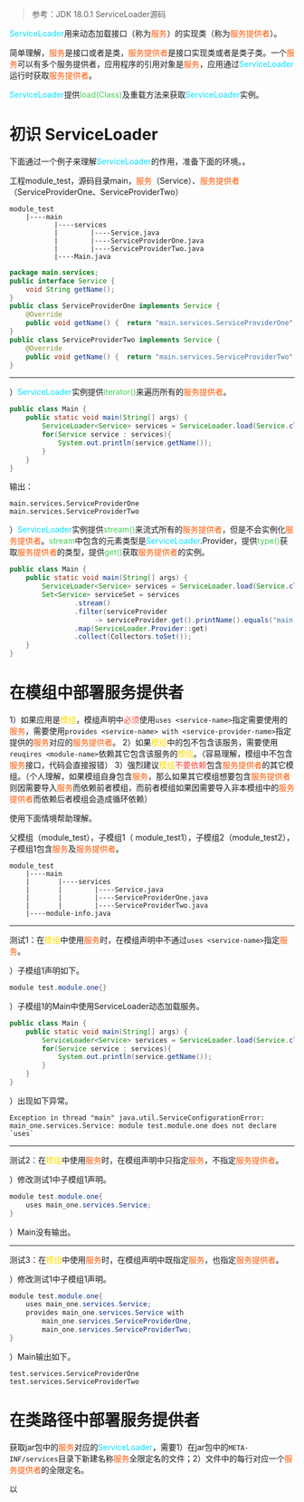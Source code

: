 
>参考：JDK 18.0.1 ServiceLoader源码

<span style="color:#00E0FF">ServiceLoader</span>用来动态加载接口（称为<span style="color:#FF5500">服务</span>）的实现类（称为<span style="color:#FF5500">服务提供者</span>）。

简单理解，<span style="color:#FF5500">服务</span>是接口或者是类，<span style="color:#FF5500">服务提供者</span>是接口实现类或者是类子类。一个<span style="color:#FF5500">服务</span>可以有多个服务提供者，应用程序的引用对象是<span style="color:#FF5500">服务</span>，应用通过<span style="color:#00E0FF">ServiceLoader</span>运行时获取<span style="color:#FF5500">服务提供者</span>。

<span style="color:#00E0FF">ServiceLoader</span>提供<span style="color:#44cf57">load(Class)</span>及重载方法来获取<span style="color:#00E0FF">ServiceLoader</span>实例。

# 初识 ServiceLoader

下面通过一个例子来理解<span style="color:#00E0FF">ServiceLoader</span>的作用，准备下面的环境。。

工程module_test，源码目录main，<span style="color:#FF5500">服务</span>（Service）、<span style="color:#FF5500">服务提供者</span>（ServiceProviderOne、ServiceProviderTwo）
```text
module_test
    |----main
           |----services
           |        |----Service.java
           |        |----ServiceProviderOne.java
           |        |----ServiceProviderTwo.java
           |----Main.java
```
```java
package main.services;  
public interface Service {  
    void String getName();  
}
public class ServiceProviderOne implements Service {  
    @Override  
    public void getName() {  return "main.services.ServiceProviderOne";  }  
}
public class ServiceProviderTwo implements Service {  
    @Override  
    public void getName() {  return "main.services.ServiceProviderTwo";  }  
}
```

---
）<span style="color:#00E0FF">ServiceLoader</span>实例提供<span style="color:#44cf57">iterator()</span>来遍历所有的<span style="color:#FF5500">服务提供者</span>。
```java
public class Main {  
    public static void main(String[] args) {  
        ServiceLoader<Service> services = ServiceLoader.load(Service.class);  
        for(Service service : services){  
            System.out.println(service.getName()); 
        }  
    }  
}
```
输出：
```text
main.services.ServiceProviderOne
main.services.ServiceProviderTwo
```

）<span style="color:#00E0FF">ServiceLoader</span>实例提供<span style="color:#44cf57">stream()</span>来流式所有的<span style="color:#FF5500">服务提供者</span>，但是不会实例化<span style="color:#FF5500">服务提供者</span>。<span style="color:#44cf57">stream</span>中包含的元素类型是<span style="color:#00E0FF">ServiceLoader</span>.Provider，提供<span style="color:#44cf57">type()</span>获取<span style="color:#FF5500">服务提供者</span>的类型，提供<span style="color:#44cf57">get()</span>获取<span style="color:#FF5500">服务提供者</span>的实例。

```java
public class Main {  
    public static void main(String[] args) {  
		ServiceLoader<Service> services = ServiceLoader.load(Service.class);  
		Set<Service> serviceSet = services  
		        .stream()  
		        .filter(serviceProvider 
			         -> serviceProvider.get().printName().equals("main.services.ServiceProviderTwo"))  
		        .map(ServiceLoader.Provider::get)  
		        .collect(Collectors.toSet());
    }  
}
```

# 在模组中部署服务提供者

1）如果应用是<span style="color:#FFDD00">模组</span>，模组声明中<span style="color:#fb463c">必须</span>使用`uses <service-name>`指定需要使用的<span style="color:#FF5500">服务</span>，需要使用`provides <service-name> with <service-provider-name>`指定提供的<span style="color:#FF5500">服务</span>对应的<span style="color:#FF5500">服务提供者</span>。
2）如果<span style="color:#FFDD00">模组</span>中的包不包含该服务，需要使用`reuqires <module-name>`依赖其它包含该服务的<span style="color:#FFDD00">模组</span>。（容易理解，模组中不包含<span style="color:#FF5500">服务</span>接口，代码会直接报错）
3）强烈建议<span style="color:#FFDD00">模组</span><span style="color:#fb463c">不要依赖</span>包含<span style="color:#FF5500">服务提供者</span>的其它模组。（个人理解，如果模组自身包含<span style="color:#FF5500">服务</span>，那么如果其它模组想要包含<span style="color:#FF5500">服务提供者</span>则因需要导入<span style="color:#FF5500">服务</span>而依赖前者模组，而前者模组如果因需要导入非本模组中的<span style="color:#FF5500">服务提供者</span>而依赖后者模组会造成循环依赖）

使用下面情境帮助理解。

父模组（module_test），子模组1（ module_test1），子模组2（module_test2），子模组1包含<span style="color:#FF5500">服务</span>及<span style="color:#FF5500">服务提供者</span>。
```text
module_test
    |----main
    |       |----services
    |       |        |----Service.java
    |       |        |----ServiceProviderOne.java
    |       |        |----ServiceProviderTwo.java
    |----module-info.java
```

---
测试1：在<span style="color:#FFDD00">模组</span>中使用<span style="color:#FF5500">服务</span>时，在模组声明中不通过`uses <service-name>`指定<span style="color:#FF5500">服务</span>。

）子模组1声明如下。
```java
module test.module.one{}  
```
）子模组1的Main中使用ServiceLoader动态加载服务。
```java
public class Main {  
    public static void main(String[] args) {  
        ServiceLoader<Service> services = ServiceLoader.load(Service.class);  
        for(Service service : services){  
            System.out.println(service.getName()); 
        }  
    }  
}
```
）出现如下异常。
```text
Exception in thread "main" java.util.ServiceConfigurationError: main_one.services.Service: module test.module.one does not declare `uses`
```

---
测试2：在<span style="color:#FFDD00">模组</span>中使用<span style="color:#FF5500">服务</span>时，在模组声明中只指定<span style="color:#FF5500">服务</span>，不指定<span style="color:#FF5500">服务提供者</span>。

）修改测试1中子模组1声明。
```java
module test.module.one{  
	uses main_one.services.Service;
}
```
）Main没有输出。

---
测试3：在<span style="color:#FFDD00">模组</span>中使用<span style="color:#FF5500">服务</span>时，在模组声明中既指定<span style="color:#FF5500">服务</span>，也指定<span style="color:#FF5500">服务提供者</span>。

）修改测试1中子模组1声明。
```java
module test.module.one{  
	uses main_one.services.Service;
	provides main_one.services.Service with 
	    main_one.services.ServiceProviderOne, 
	    main_one.services.ServiceProviderTwo;  
}
```
）Main输出如下。
```text
test.services.ServiceProviderOne
test.services.ServiceProviderTwo
```

# 在类路径中部署服务提供者

获取jar包中的<span style="color:#FF5500">服务</span>对应的<span style="color:#00E0FF">ServiceLoader</span>，需要1）在jar包中的`META-INF/services`目录下新建名称<span style="color:#FF5500">服务</span>全限定名的文件；2）文件中的每行对应一个<span style="color:#FF5500">服务提供者</span>的全限定名。

以